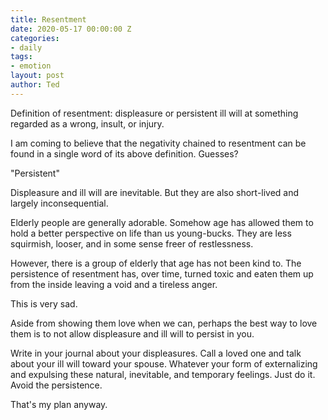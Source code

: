```yaml
---
title: Resentment
date: 2020-05-17 00:00:00 Z
categories:
- daily
tags:
- emotion
layout: post
author: Ted
---
```


Definition of resentment: displeasure or persistent ill will at something regarded as a wrong, insult, or injury.

I am coming to believe that the negativity chained to resentment can be found in a single word of its above definition. Guesses?

"Persistent"

Displeasure and ill will are inevitable. But they are also short-lived and largely inconsequential.

Elderly people are generally adorable. Somehow age has allowed them to hold a better perspective on life than us young-bucks. They are less squirmish, looser, and in some sense freer of restlessness.

However, there is a group of elderly that age has not been kind to. The persistence of resentment has, over time, turned toxic and eaten them up from the inside leaving a void and a tireless anger.

This is very sad.

Aside from showing them love when we can, perhaps the best way to love them is to not allow displeasure and ill will to persist in you.

Write in your journal about your displeasures. Call a loved one and talk about your ill will toward your spouse. Whatever your form of externalizing and expulsing these natural, inevitable, and temporary feelings. Just do it. Avoid the persistence.

That's my plan anyway.  
